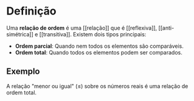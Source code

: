 # Definição
Uma **relação de ordem** é uma [[relação]] que é [[reflexiva]], [[anti-simétrica]] e [[transitiva]]. Existem dois tipos principais:

- **Ordem parcial**: Quando nem todos os elementos são comparáveis.
- **Ordem total**: Quando todos os elementos podem ser comparados.

## Exemplo
A relação "menor ou igual" $(≤)$ sobre os números reais é uma relação de ordem total.